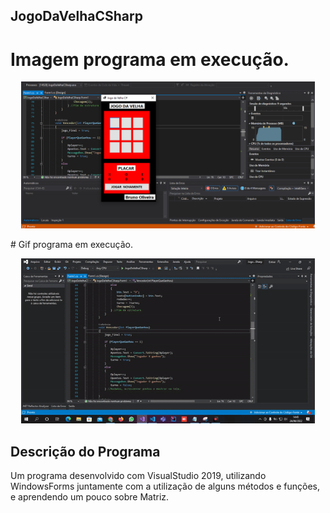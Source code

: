 ## JogoDaVelhaCSharp ##

# Imagem programa em execução.
<p align="center">
    <img width="470" src="JogoDaVelhaCSharp/obj/jogovelha.PNG">    
</p>
# Gif programa em execução.
<p align="center">
    <img width="470" src="JogoDaVelhaCSharp/obj/jogovelha.gif">    
</p>

## Descrição do Programa
Um programa desenvolvido com VisualStudio 2019, utilizando WindowsForms juntamente com a utilização de alguns métodos e funções, e aprendendo um pouco sobre Matriz.


